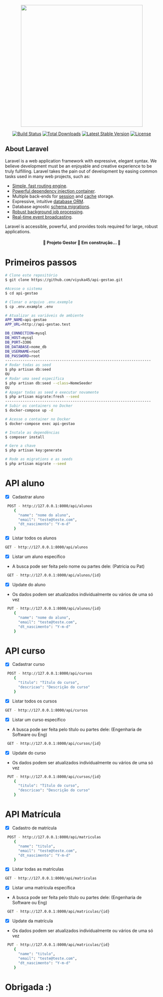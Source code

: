 <p align="center"><a href="https://laravel.com" target="_blank"><img src="https://raw.githubusercontent.com/laravel/art/master/logo-lockup/5%20SVG/2%20CMYK/1%20Full%20Color/laravel-logolockup-cmyk-red.svg" width="400"></a></p>

<p align="center">
<a href="https://travis-ci.org/laravel/framework"><img src="https://travis-ci.org/laravel/framework.svg" alt="Build Status"></a>
<a href="https://packagist.org/packages/laravel/framework"><img src="https://img.shields.io/packagist/dt/laravel/framework" alt="Total Downloads"></a>
<a href="https://packagist.org/packages/laravel/framework"><img src="https://img.shields.io/packagist/v/laravel/framework" alt="Latest Stable Version"></a>
<a href="https://packagist.org/packages/laravel/framework"><img src="https://img.shields.io/packagist/l/laravel/framework" alt="License"></a>
</p>

## About Laravel

Laravel is a web application framework with expressive, elegant syntax. We believe development must be an enjoyable and creative experience to be truly fulfilling. Laravel takes the pain out of development by easing common tasks used in many web projects, such as:

- [Simple, fast routing engine](https://laravel.com/docs/routing).
- [Powerful dependency injection container](https://laravel.com/docs/container).
- Multiple back-ends for [session](https://laravel.com/docs/session) and [cache](https://laravel.com/docs/cache) storage.
- Expressive, intuitive [database ORM](https://laravel.com/docs/eloquent).
- Database agnostic [schema migrations](https://laravel.com/docs/migrations).
- [Robust background job processing](https://laravel.com/docs/queues).
- [Real-time event broadcasting](https://laravel.com/docs/broadcasting).

Laravel is accessible, powerful, and provides tools required for large, robust applications.

<h4 align="center">
🚧  Projeto Gestor 🚀 Em construção...  🚧
</h4>

# Primeiros passos
```bash
# Clone este repositório
$ git clone https://github.com/viyuka45/api-gestao.git

#Acesse o sistema
$ cd api-gestao

# Clonar o arquivo .env.exemple
$ cp .env.example .env

# Atualizar as variáveis de ambiente
APP_NAME=api-gestao
APP_URL=http://api-gestao.test

DB_CONNECTION=mysql
DB_HOST=mysql
DB_PORT=3306
DB_DATABASE=nome_db
DB_USERNAME=root
DB_PASSWORD=root
-------------------------------------------------------------------
# Rodar todas as seed
$ php artisan db:seed
OU
# Rodar uma seed específica
$ php artisan db:seed --class=NomeSeeder
OU
# Apagar todas as seed e executar novamente
$ php artisan migrate:fresh --seed
-------------------------------------------------------------------
# Subir os containers no Docker
$ docker-compose up -d

# Acesse o container no Docker
$ docker-compose exec api-gestao

# Instale as dependências
$ composer install

# Gere a chave
$ php artisan key:generate

# Rode as migrations e as seeds
$ php artisan migrate --seed
```
# API aluno
- [X] Cadastrar aluno
```bash
 POST - http://127.0.0.1:8000/api/alunos   
    {
      "name": "nome do aluno",
      "email": "teste@teste.com",
      "dt_nascimento": "Y-m-d"
    }
```
- [X] Listar todos os alunos
```bash
GET - http://127.0.0.1:8000/api/alunos
```
- [X] Listar um aluno específico
- A busca pode ser feita pelo nome ou partes dele: (Patricia ou Pat)
```bash
 GET - http://127.0.0.1:8000/api/alunos/{id}
```
- [X] Update do aluno
- Os dados podem ser atualizados individualmente ou vários de uma só vez
```bash
 PUT - http://127.0.0.1:8000/api/alunos/{id}   
    {
      "name": "nome do aluno",
      "email": "teste@teste.com",
      "dt_nascimento": "Y-m-d"
    }
```

# API curso
- [X] Cadastrar curso
```bash
 POST - http://127.0.0.1:8000/api/cursos   
    {
      "titulo": "Título do curso",
      "descricao": "Descrição do curso"
    }
```
- [X] Listar todos os cursos
```bash
GET - http://127.0.0.1:8000/api/cursos
```
- [X] Listar um curso específico
- A busca pode ser feita pelo título ou partes dele: (Engenharia de Software ou Eng)
```bash
 GET - http://127.0.0.1:8000/api/cursos/{id}
```
- [X] Update do curso
- Os dados podem ser atualizados individualmente ou vários de uma só vez
```bash
 PUT - http://127.0.0.1:8000/api/cursos/{id}   
    {
      "titulo": "Título do curso",
      "descricao": "Descrição do curso"
    }
```
# API Matrícula
- [X] Cadastro de matrícula
```bash
 POST - http://127.0.0.1:8000/api/matriculas   
    {
      "name": "titulo",
      "email": "teste@teste.com",
      "dt_nascimento": "Y-m-d"
    }
```

- [X] Listar todas as matrículas
```bash
GET - http://127.0.0.1:8000/api/matriculas
```
- [X] Listar uma matrícula específica
- A busca pode ser feita pelo título ou partes dele: (Engenharia de Software ou Eng)
```bash
 GET - http://127.0.0.1:8000/api/matriculas/{id}
```
- [X] Update da matrícula
- Os dados podem ser atualizados individualmente ou vários de uma só vez
```bash
 PUT - http://127.0.0.1:8000/api/matriculas/{id}   
    {
      "name": "titulo",
      "email": "teste@teste.com",
      "dt_nascimento": "Y-m-d"
    }
```

# Obrigada :)
